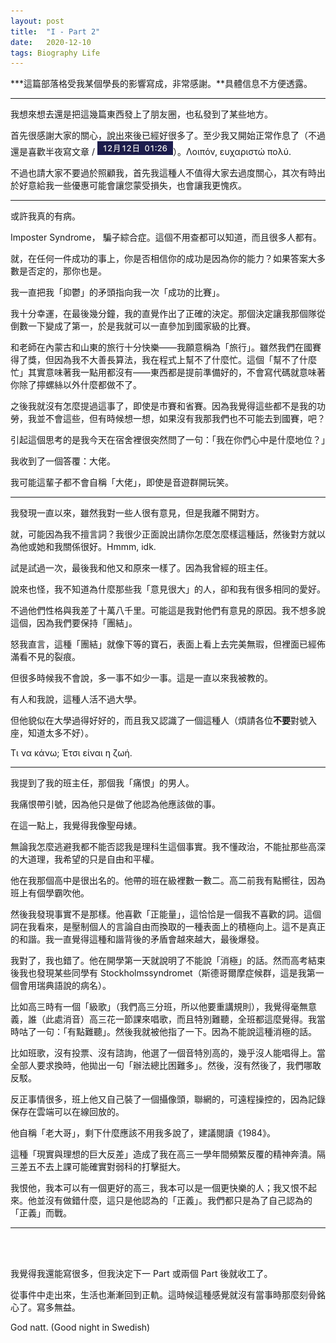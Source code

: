 ```yaml
---
layout: post
title:  "I - Part 2"
date:   2020-12-10
tags: Biography Life
---
```


***這篇部落格受我某個學長的影響寫成，非常感謝。**具體信息不方便透露。

---

我想來想去還是把這幾篇東西發上了朋友圈，也私發到了某些地方。

首先很感謝大家的關心，說出來後已經好很多了。至少我又開始正常作息了（不過還是喜歡半夜寫文章 / <img src="/pic/time.png" style="zoom:50%;" />）。Λοιπόν, ευχαριστώ πολύ.

不過也請大家不要過於照顧我，首先我這種人不值得大家去過度關心，其次有時出於好意給我一些優惠可能會讓您蒙受損失，也會讓我更愧疚。

---

或許我真的有病。

Imposter Syndrome， 騙子綜合症。這個不用查都可以知道，而且很多人都有。

就，在任何一件成功的事上，你是否相信你的成功是因為你的能力？如果答案大多數是否定的，那你也是。

我一直把我「抑鬱」的矛頭指向我一次「成功的比賽」。

我十分幸運，在最後幾分鐘，我的直覺作出了正確的決定。那個決定讓我那個隊從倒數一下變成了第一，於是我就可以一直參加到國家級的比賽。

和老師在內蒙古和山東的旅行十分快樂——我願意稱為「旅行」。雖然我們在國賽得了獎，但因為我不大善長算法，我在程式上幫不了什麼忙。這個「幫不了什麼忙」其實意味著我一點用都沒有——東西都是提前準備好的，不會寫代碼就意味著你除了擰螺絲以外什麼都做不了。

之後我就沒有怎麼提過這事了，即使是市賽和省賽。因為我覺得這些都不是我的功勞，我並不會這些，但有時候想一想，如果沒有我那我們也不可能去到國賽，吧？

引起這個思考的是我今天在宿舍裡很突然問了一句：「我在你們心中是什麼地位？」

我收到了一個答覆：大佬。

我可能這輩子都不會自稱「大佬」，即使是音遊群開玩笑。

---

我發現一直以來，雖然我對一些人很有意見，但是我離不開對方。

就，可能因為我不擅言詞？我很少正面說出請你怎麼怎麼樣這種話，然後對方就以為他或她和我關係很好。Hmmm, idk.

試是試過一次，最後我和他又和原來一樣了。因為我曾經的班主任。

說來也怪，我不知道為什麼那些我「意見很大」的人，卻和我有很多相同的愛好。

不過他們性格與我差了十萬八千里。可能這是我對他們有意見的原因。我不想多說這個，因為我們要保持「團結」。

怒我直言，這種「團結」就像下等的寶石，表面上看上去完美無瑕，但裡面已經佈滿看不見的裂痕。

但很多時候我不會說，多一事不如少一事。這是一直以來我被教的。

有人和我說，這種人活不過大學。

但他貌似在大學過得好好的，而且我又認識了一個這種人（煩請各位**不要**對號入座，知道太多不好）。

Τι να κάνω; Έτσι είναι η ζωή.

---

我提到了我的班主任，那個我「痛恨」的男人。

我痛恨帶引號，因為他只是做了他認為他應該做的事。

在這一點上，我覺得我像聖母婊。

無論我怎麼逃避我都不能否認我是理科生這個事實。我不懂政治，不能扯那些高深的大道理，我希望的只是自由和平權。

他在我那個高中是很出名的。他帶的班在級裡數一數二。高二前我有點嚮往，因為班上有個學霸吹他。

然後我發現事實不是那樣。他喜歡「正能量」，這恰恰是一個我不喜歡的詞。這個詞在我看來，是壓制個人的言論自由而換取的一種表面上的積極向上。這不是真正的和諧。我一直覺得這種和諧背後的矛盾會越來越大，最後爆發。

我對了，我也錯了。他在開學第一天就說明了不能說「消極」的話。然而高考結束後我也發現某些同學有 Stockholmssyndromet（斯德哥爾摩症候群，這是我第一個會用瑞典語說的病名）。

比如高三時有一個「級歌」（我們高三分班，所以他要重講規則），我覺得毫無意義，誰（此處消音）高三花一節課來唱歌，而且特別難聽，全班都這麼覺得。我當時咕了一句：「有點難聽」。然後我就被他指了一下。因為不能說這種消極的話。

比如班歌，沒有投票、沒有諮詢，他選了一個音特別高的，幾乎沒人能唱得上。當全部人要求換時，他拋出一句「辦法總比困難多」。然後，沒有然後了，我們哪敢反駁。

反正事情很多，班上他又自己裝了一個攝像頭，聯網的，可遠程操控的，因為記錄保存在雲端可以在線回放的。

他自稱「老大哥」，剩下什麼應該不用我多說了，建議閱讀《1984》。

這種「現實與理想的巨大反差」造成了我在高三一學年間頻繁反覆的精神奔潰。隔三差五不去上課可能確實對弱科的打擊挺大。

我恨他，我本可以有一個更好的高三，我本可以是一個更快樂的人；我又恨不起來。他並沒有做錯什麼，這只是他認為的「正義」。我們都只是為了自己認為的「正義」而戰。

---

<br>

<br>

我覺得我還能寫很多，但我決定下一 Part 或兩個 Part 後就收工了。

從事件中走出來，生活也漸漸回到正軌。這時候這種感覺就沒有當事時那麼刻骨銘心了。寫多無益。

God natt. (Good night in Swedish)
